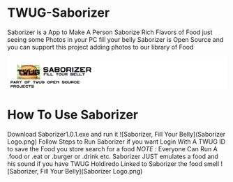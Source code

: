 # TWUG-Saborizer
Saborizer is a App to Make A Person Saborize Rich Flavors of Food just seeing some Photos in your PC fill your belly
Saborizer is Open Source and you can support this project adding photos to our library of Food 

![Saborizer, Fill Your Belly](Saborizer.png)


# How To Use Saborizer
Download Saborizer1.0.1.exe and run it ![Saborizer, Fill Your Belly](Saborizer Logo.png)
Follow Steps to Run Saborizer
if you want Login With A TWUG ID to save the Food you store
search for a food
_NOTE_ : Everyone Can Run A .food or .eat or .burger or .drink etc.
Saborizer JUST emulates a food and his sound if you have TWUG Holdiredo Linked  to Saborizer the food smell
![Saborizer, Fill Your Belly](Saborizer Logo.png)
